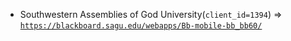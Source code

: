  - Southwestern Assemblies of God University(`client_id=1394`) => [`https://blackboard.sagu.edu/webapps/Bb-mobile-bb_bb60/`](https://blackboard.sagu.edu/webapps/Bb-mobile-bb_bb60/)
